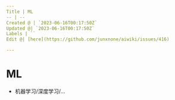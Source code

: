 ```yaml
---
Title | ML
-- | --
Created @ | `2023-06-16T00:17:50Z`
Updated @| `2023-06-16T00:17:50Z`
Labels | ``
Edit @| [here](https://github.com/junxnone/aiwiki/issues/416)

---
```

# ML
- 机器学习/深度学习/...
